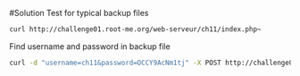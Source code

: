 #Solution
Test for typical backup files

```sh
curl http://challenge01.root-me.org/web-serveur/ch11/index.php~
```

Find username and password in backup file

```sh
curl -d "username=ch11&password=OCCY9AcNm1tj" -X POST http://challenge01.root-me.org/web-serveur/ch11/index.php~
```

